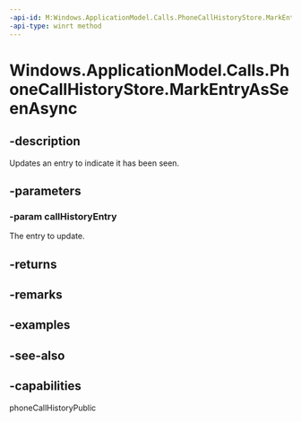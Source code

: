 ----api-id: M:Windows.ApplicationModel.Calls.PhoneCallHistoryStore.MarkEntryAsSeenAsync(Windows.ApplicationModel.Calls.PhoneCallHistoryEntry)
-api-type: winrt method
---<!-- Method syntaxpublic Windows.Foundation.IAsyncAction MarkEntryAsSeenAsync(Windows.ApplicationModel.Calls.PhoneCallHistoryEntry callHistoryEntry)--># Windows.ApplicationModel.Calls.PhoneCallHistoryStore.MarkEntryAsSeenAsync## -descriptionUpdates an entry to indicate it has been seen.## -parameters### -param callHistoryEntryThe entry to update.## -returns## -remarks## -examples## -see-also## -capabilitiesphoneCallHistoryPublic